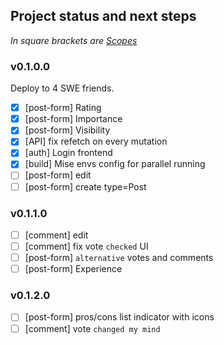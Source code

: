 ## Project status and next steps

*In square brackets are [Scopes](/docs/git-commits.md#scopes)*

### v0.1.0.0

Deploy to 4 SWE friends.

- [x] [post-form] Rating
- [x] [post-form] Importance
- [x] [post-form] Visibility
- [x] [API] fix refetch on every mutation
- [x] [auth] Login frontend
- [x] [build] Mise envs config for parallel running
- [ ] [post-form] edit
- [ ] [post-form] create type=Post

### v0.1.1.0

- [ ] [comment] edit
- [ ] [comment] fix vote `checked` UI
- [ ] [post-form] `alternative` votes and comments
- [ ] [post-form] Experience

### v0.1.2.0

- [ ] [post-form] pros/cons list indicator with icons
- [ ] [comment] vote `changed my mind`

